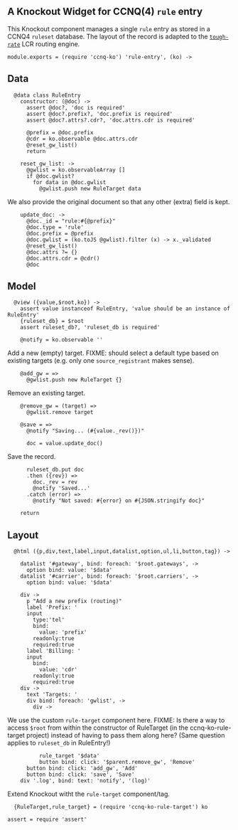 A Knockout Widget for CCNQ(4) `rule` entry
------------------------------------------

This Knockout component manages a single `rule` entry as stored in a CCNQ4 `ruleset` database.
The layout of the record is adapted to the [`tough-rate`](https://github.com/shimaore/tough-rate) LCR routing engine.

    module.exports = (require 'ccnq-ko') 'rule-entry', (ko) ->

Data
----

      @data class RuleEntry
        constructor: (@doc) ->
          assert @doc?, 'doc is required'
          assert @doc?.prefix?, 'doc.prefix is required'
          assert @doc?.attrs?.cdr?, 'doc.attrs.cdr is required'

          @prefix = @doc.prefix
          @cdr = ko.observable @doc.attrs.cdr
          @reset_gw_list()
          return

        reset_gw_list: ->
          @gwlist = ko.observableArray []
          if @doc.gwlist?
            for data in @doc.gwlist
              @gwlist.push new RuleTarget data

We also provide the original document so that any other (extra) field is kept.

        update_doc: ->
          @doc._id = "rule:#{@prefix}"
          @doc.type = 'rule'
          @doc.prefix = @prefix
          @doc.gwlist = (ko.toJS @gwlist).filter (x) -> x._validated
          @reset_gw_list()
          @doc.attrs ?= {}
          @doc.attrs.cdr = @cdr()
          @doc

Model
-----

      @view ({value,$root,ko}) ->
        assert value instanceof RuleEntry, 'value should be an instance of RuleEntry'
        {ruleset_db} = $root
        assert ruleset_db?, 'ruleset_db is required'

        @notify = ko.observable ''

Add a new (empty) target.
FIXME: should select a default type based on existing targets (e.g. only one `source_registrant` makes sense).

        @add_gw = =>
          @gwlist.push new RuleTarget {}

Remove an existing target.

        @remove_gw = (target) =>
          @gwlist.remove target

        @save = =>
          @notify "Saving... (#{value._rev()})"

          doc = value.update_doc()

Save the record.

          ruleset_db.put doc
          .then ({rev}) =>
            doc._rev = rev
            @notify 'Saved...'
          .catch (error) =>
            @notify "Not saved: #{error} on #{JSON.stringify doc}"

        return

Layout
------

      @html ({p,div,text,label,input,datalist,option,ul,li,button,tag}) ->

        datalist '#gateway', bind: foreach: '$root.gateways', ->
          option bind: value: '$data'
        datalist '#carrier', bind: foreach: '$root.carriers', ->
          option bind: value: '$data'

        div ->
          p "Add a new prefix (routing)"
          label 'Prefix: '
          input
            type:'tel'
            bind:
              value: 'prefix'
            readonly:true
            required:true
          label 'Billing: '
          input
            bind:
              value: 'cdr'
            readonly:true
            required:true
        div ->
          text 'Targets: '
          div bind: foreach: 'gwlist', ->
            div ->

We use the custom `rule-target` component here.
FIXME: Is there a way to access `$root` from within the constructor of RuleTarget (in the ccnq-ko-rule-target project) instead of having to pass them along here? (Same question applies to `ruleset_db` in RuleEntry!)

              rule_target '$data'
              button bind: click: '$parent.remove_gw', 'Remove'
          button bind: click: 'add_gw', 'Add'
          button bind: click: 'save', 'Save'
        div '.log', bind: text: 'notify', '(log)'

Extend Knockout witht the `rule-target` component/tag.

      {RuleTarget,rule_target} = (require 'ccnq-ko-rule-target') ko

    assert = require 'assert'
